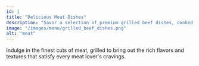```yaml
---
id: 1
title: "Delicious Meat Dishes"
description: "Savor a selection of premium grilled beef dishes, cooked to perfection for meat lovers."
image: "/images/menu/grilled_beef_dishes.png"
alt: "meat"
---
```


Indulge in the finest cuts of meat, grilled to bring out the rich flavors and textures that satisfy every meat lover's cravings.
